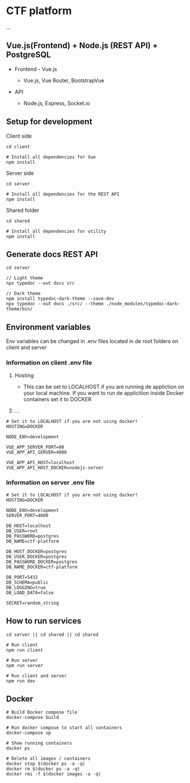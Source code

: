 # CTF platform
...
## Vue.js(Frontend) + Node.js (REST API) + PostgreSQL

- Frontend - Vue.js
    - Vue.js, Vue Router, BootstrapVue

- API
    - Node.js, Express, Socket.io

## Setup for development
Client side
```
cd client

# Install all dependencies for Vue
npm install
```

Server side
```
cd server

# Install all dependencies for the REST API
npm install
```

Shared folder
```
cd shared

# Install all dependencies for utility
npm install
```

## Generate docs REST API
```
cd server

// Light theme
npx typedoc --out docs src

// Dark theme
npm install typedoc-dark-theme --save-dev
npx typedoc --out docs ./src/ --theme ./node_modules/typedoc-dark-theme/bin/
```

## Environment variables
Env variables can be changed in .env files located in de root folders on client and server

### Information on client .env file

1. Hosting
    * This can be set to LOCALHOST if you are running de appliction on your local machine. If you want to run de applicition inside Docker containers set it to DOCKER

 2. ...
```
# Set it to LOCALHOST if you are not using docker!
HOSTING=DOCKER

NODE_ENV=development

VUE_APP_SERVER_PORT=80
VUE_APP_API_SERVER=4000

VUE_APP_API_HOST=localhost
VUE_APP_API_HOST_DOCKER=nodejs-server
```

### Information on server .env file
```
# Set it to LOCALHOST if you are not using docker!
HOSTING=DOCKER

NODE_ENV=development
SERVER_PORT=4000

DB_HOST=localhost
DB_USER=root
DB_PASSWORD=postgres
DB_NAME=ctf-platform

DB_HOST_DOCKER=postgres
DB_USER_DOCKER=postgres
DB_PASSWORD_DOCKER=postgres
DB_NAME_DOCKER=ctf-platform

DB_PORT=5432
DB_SCHEMA=public
DB_LOGGING=true
DB_LOAD_DATA=false

SECRET=random_string
```


## How to run services
```
cd server || cd shared || cd shared

# Run client
npm run client

# Run server
npm run server

# Run client and server
npm run dev
```

## Docker
```
# Build Docker compose file
docker-compose build

# Run docker compose to start all containers
docker-compose up

# Show running containers
docker ps

# Delete all images / containers
docker stop $(docker ps -a -q)
docker rm $(docker ps -a -q)
docker rmi -f $(docker images -a -q)
```
